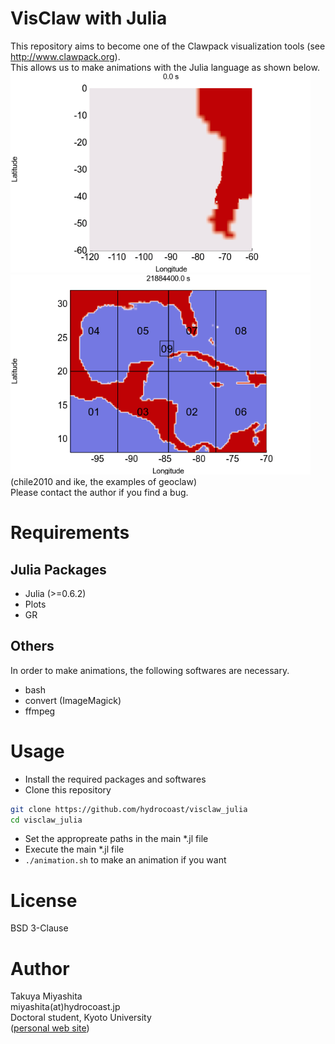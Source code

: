 # VisClaw with Julia
This repository aims to become one of the Clawpack visualization tools (see http://www.clawpack.org).  
This allows us to make animations with the Julia language as shown below.   
<img src="https://github.com/hydrocoast/visclaw_julia/blob/master/gif/demo_chile2010.gif" width="480">
<img src="https://github.com/hydrocoast/visclaw_julia/blob/master/gif/demo_ike.gif" width="480">   
(chile2010 and ike, the examples of geoclaw)   
Please contact the author if you find a bug.  

# Requirements
## Julia Packages
- Julia (>=0.6.2)
- Plots
- GR  

## Others  
In order to make animations, the following softwares are necessary.  
- bash
- convert (ImageMagick)
- ffmpeg

# Usage
- Install the required packages and softwares
- Clone this repository
```bash
git clone https://github.com/hydrocoast/visclaw_julia
cd visclaw_julia
```
- Set the appropreate paths in the main \*.jl file
- Execute the main \*.jl file
- `./animation.sh` to make an animation if you want

# License
BSD 3-Clause  

# Author
Takuya Miyashita   
miyashita(at)hydrocoast.jp  
Doctoral student, Kyoto University  
([personal web site](http://hydrocoast.jp))  

